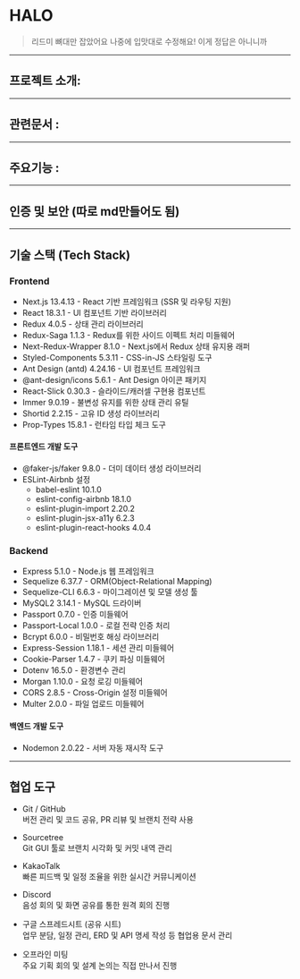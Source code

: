 # HALO
> 리드미 뼈대만 잡았어요 나중에 입맛대로 수정해요! 이게 정답은 아니니까
  
---

## 프로젝트 소개:

---
## 관련문서 : 

---
## 주요기능 :

---
## 인증 및 보안 (따로 md만들어도 됨)


---

## 기술 스택 (Tech Stack)

### Frontend

- Next.js 13.4.13 - React 기반 프레임워크 (SSR 및 라우팅 지원)
- React 18.3.1 - UI 컴포넌트 기반 라이브러리
- Redux 4.0.5 - 상태 관리 라이브러리
- Redux-Saga 1.1.3 - Redux를 위한 사이드 이펙트 처리 미들웨어
- Next-Redux-Wrapper 8.1.0 - Next.js에서 Redux 상태 유지용 래퍼
- Styled-Components 5.3.11 - CSS-in-JS 스타일링 도구
- Ant Design (antd) 4.24.16 - UI 컴포넌트 프레임워크
- @ant-design/icons 5.6.1 - Ant Design 아이콘 패키지
- React-Slick 0.30.3 - 슬라이드/캐러셀 구현용 컴포넌트
- Immer 9.0.19 - 불변성 유지를 위한 상태 관리 유틸
- Shortid 2.2.15 - 고유 ID 생성 라이브러리
- Prop-Types 15.8.1 - 런타임 타입 체크 도구

#### 프론트엔드 개발 도구

- @faker-js/faker 9.8.0 - 더미 데이터 생성 라이브러리
- ESLint-Airbnb 설정
  - babel-eslint 10.1.0
  - eslint-config-airbnb 18.1.0
  - eslint-plugin-import 2.20.2
  - eslint-plugin-jsx-a11y 6.2.3
  - eslint-plugin-react-hooks 4.0.4

### Backend

- Express 5.1.0 - Node.js 웹 프레임워크
- Sequelize 6.37.7 - ORM(Object-Relational Mapping)
- Sequelize-CLI 6.6.3 - 마이그레이션 및 모델 생성 툴
- MySQL2 3.14.1 - MySQL 드라이버
- Passport 0.7.0 - 인증 미들웨어
- Passport-Local 1.0.0 - 로컬 전략 인증 처리
- Bcrypt 6.0.0 - 비밀번호 해싱 라이브러리
- Express-Session 1.18.1 - 세션 관리 미들웨어
- Cookie-Parser 1.4.7 - 쿠키 파싱 미들웨어
- Dotenv 16.5.0 - 환경변수 관리
- Morgan 1.10.0 - 요청 로깅 미들웨어
- CORS 2.8.5 - Cross-Origin 설정 미들웨어
- Multer 2.0.0 - 파일 업로드 미들웨어

#### 백엔드 개발 도구

- Nodemon 2.0.22 - 서버 자동 재시작 도구

---
## 협업 도구

- Git / GitHub  
  버전 관리 및 코드 공유, PR 리뷰 및 브랜치 전략 사용

- Sourcetree  
  Git GUI 툴로 브랜치 시각화 및 커밋 내역 관리

- KakaoTalk  
  빠른 피드백 및 일정 조율을 위한 실시간 커뮤니케이션

- Discord  
  음성 회의 및 화면 공유를 통한 원격 회의 진행

- 구글 스프레드시트 (공유 시트)  
  업무 분담, 일정 관리, ERD 및 API 명세 작성 등 협업용 문서 관리

- 오프라인 미팅  
  주요 기획 회의 및 설계 논의는 직접 만나서 진행
